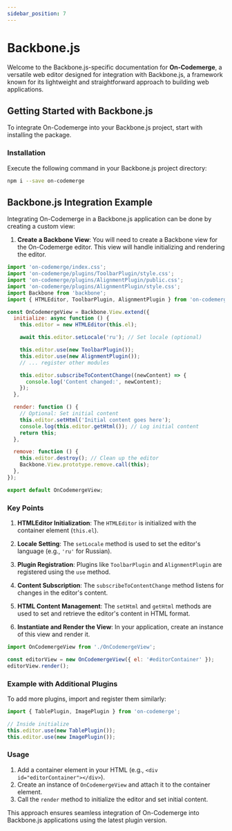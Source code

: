 ```yaml
---
sidebar_position: 7
---
```


# Backbone.js

Welcome to the Backbone.js-specific documentation for **On-Codemerge**, a versatile web editor designed for integration with Backbone.js, a framework known for its lightweight and straightforward approach to building web applications.

## Getting Started with Backbone.js

To integrate On-Codemerge into your Backbone.js project, start with installing the package.

### Installation

Execute the following command in your Backbone.js project directory:

```bash
npm i --save on-codemerge
```

## Backbone.js Integration Example

Integrating On-Codemerge in a Backbone.js application can be done by creating a custom view:

1. **Create a Backbone View**: You will need to create a Backbone view for the On-Codemerge editor. This view will handle initializing and rendering the editor.

```javascript title="OnCodemergeView.js"
import 'on-codemerge/index.css';
import 'on-codemerge/plugins/ToolbarPlugin/style.css';
import 'on-codemerge/plugins/AlignmentPlugin/public.css';
import 'on-codemerge/plugins/AlignmentPlugin/style.css';
import Backbone from 'backbone';
import { HTMLEditor, ToolbarPlugin, AlignmentPlugin } from 'on-codemerge';

const OnCodemergeView = Backbone.View.extend({
  initialize: async function () {
    this.editor = new HTMLEditor(this.el);

    await this.editor.setLocale('ru'); // Set locale (optional)

    this.editor.use(new ToolbarPlugin());
    this.editor.use(new AlignmentPlugin());
    // ... register other modules

    this.editor.subscribeToContentChange((newContent) => {
      console.log('Content changed:', newContent);
    });
  },

  render: function () {
    // Optional: Set initial content
    this.editor.setHtml('Initial content goes here');
    console.log(this.editor.getHtml()); // Log initial content
    return this;
  },

  remove: function () {
    this.editor.destroy(); // Clean up the editor
    Backbone.View.prototype.remove.call(this);
  },
});

export default OnCodemergeView;
```

### Key Points

1. **HTMLEditor Initialization**: The `HTMLEditor` is initialized with the container element (`this.el`).
2. **Locale Setting**: The `setLocale` method is used to set the editor's language (e.g., `'ru'` for Russian).
3. **Plugin Registration**: Plugins like `ToolbarPlugin` and `AlignmentPlugin` are registered using the `use` method.
4. **Content Subscription**: The `subscribeToContentChange` method listens for changes in the editor's content.
5. **HTML Content Management**: The `setHtml` and `getHtml` methods are used to set and retrieve the editor's content in HTML format.

2. **Instantiate and Render the View**: In your application, create an instance of this view and render it.

```javascript title="app.js"
import OnCodemergeView from './OnCodemergeView';

const editorView = new OnCodemergeView({ el: '#editorContainer' });
editorView.render();
```

### Example with Additional Plugins

To add more plugins, import and register them similarly:

```javascript
import { TablePlugin, ImagePlugin } from 'on-codemerge';

// Inside initialize
this.editor.use(new TablePlugin());
this.editor.use(new ImagePlugin());
```

### Usage

1. Add a container element in your HTML (e.g., `<div id="editorContainer"></div>`).
2. Create an instance of `OnCodemergeView` and attach it to the container element.
3. Call the `render` method to initialize the editor and set initial content.

This approach ensures seamless integration of On-Codemerge into Backbone.js applications using the latest plugin version.
